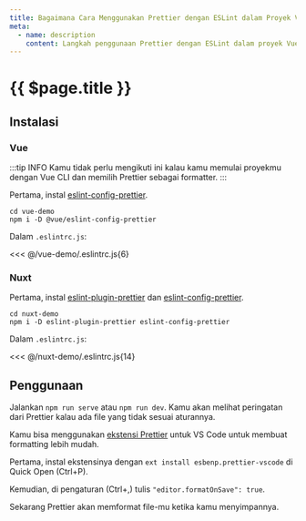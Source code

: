 ```yaml
---
title: Bagaimana Cara Menggunakan Prettier dengan ESLint dalam Proyek Vue/Nuxt
meta:
  - name: description
    content: Langkah penggunaan Prettier dengan ESLint dalam proyek Vue/Nuxt.
---
```


# {{ $page.title }}

<start-tutorial lang="id"/>

## Instalasi

### Vue

:::tip INFO
Kamu tidak perlu mengikuti ini kalau kamu memulai proyekmu dengan Vue CLI dan memilih Prettier sebagai formatter.
:::

Pertama, instal [eslint-config-prettier](https://github.com/vuejs/vue-cli/tree/dev/packages/%40vue/eslint-config-prettier).

```bash{2}
cd vue-demo
npm i -D @vue/eslint-config-prettier
```

Dalam `.eslintrc.js`:

<<< @/vue-demo/.eslintrc.js{6}

### Nuxt

Pertama, instal [eslint-plugin-prettier](https://github.com/prettier/eslint-plugin-prettier) dan [eslint-config-prettier](https://github.com/prettier/eslint-config-prettier).

```bash{2}
cd nuxt-demo
npm i -D eslint-plugin-prettier eslint-config-prettier
```

Dalam `.eslintrc.js`:

<<< @/nuxt-demo/.eslintrc.js{14}

## Penggunaan

Jalankan `npm run serve` atau `npm run dev`. Kamu akan melihat peringatan dari Prettier kalau ada file yang tidak sesuai aturannya.

Kamu bisa menggunakan [ekstensi Prettier](https://marketplace.visualstudio.com/items?itemName=esbenp.prettier-vscode) untuk VS Code untuk membuat formatting lebih mudah.

Pertama, instal ekstensinya dengan `ext install esbenp.prettier-vscode` di Quick Open (Ctrl+P).

Kemudian, di pengaturan (Ctrl+,) tulis `"editor.formatOnSave": true`.

Sekarang Prettier akan memformat file-mu ketika kamu menyimpannya.
